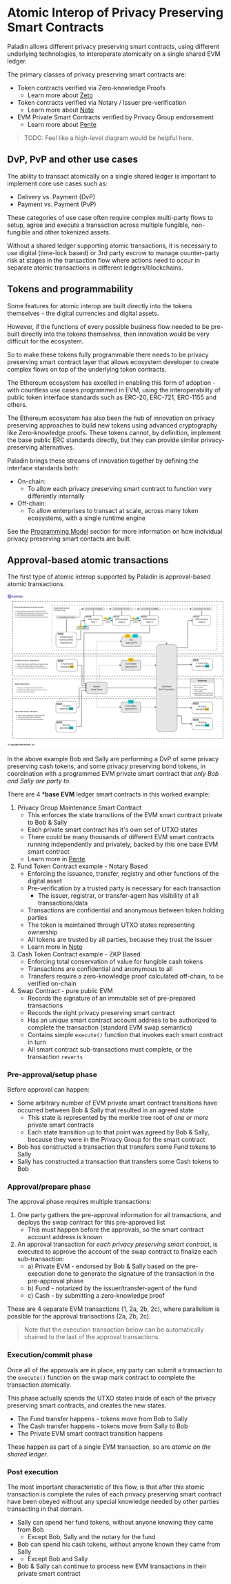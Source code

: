 # Atomic Interop of Privacy Preserving Smart Contracts

Paladin allows different privacy preserving smart contracts, using different underlying technologies, to interoperate atomically on a single shared EVM ledger.

The primary classes of privacy preserving smart contracts are:

- Token contracts verified via Zero-knowledge Proofs
   - Learn more about [Zeto](./zeto.md)
- Token contracts verified via Notary / Issuer pre-verification
   - Learn more about [Noto](./noto.md)
- EVM Private Smart Contracts verified by Privacy Group endorsement
   - Learn more about [Pente](./pente.md)

> TODO: Feel like a high-level diagram would be helpful here.

## DvP, PvP and other use cases

The ability to transact atomically on a single shared ledger is important to implement core use cases such as:
- Delivery vs. Payment (DvP)
- Payment vs. Payment (PvP)

These categories of use case often require complex multi-party flows to setup, agree and execute a transaction across multiple fungible, non-fungible and other tokenized assets.

Without a shared ledger supporting atomic transactions, it is necessary to use digital (time-lock based) or 3rd party escrow to manage counter-party risk at stages in the transaction flow where actions need to occur in separate atomic transactions in different ledgers/blockchains.

## Tokens and programmability

Some features for atomic interop are built directly into the tokens themselves - the digital currencies and digital assets.

However, if the functions of every possible business flow needed to be pre-built directly into the tokens themselves, then innovation would be very difficult for the ecosystem.

So to make these tokens fully programmable there needs to be privacy preserving smart contract layer that allows ecosystem developer to create complex flows on top of the underlying token contracts.

The Ethereum ecosystem has excelled in enabling this form of adoption - with countless use cases programmed in EVM, using the interoperability of public token interface standards such as ERC-20, ERC-721, ERC-1155 and others.

The Ethereum ecosystem has also been the hub of innovation on privacy preserving approaches to build new tokens using advanced cryptography like Zero-knowledge proofs. These tokens cannot, by definition, implement the base public ERC standards directly, but they can provide similar privacy-preserving alternatives.

Paladin brings these streams of innovation together by defining the interface standards both:
- On-chain:
   - To allow each privacy preserving smart contract to function very differently internally
- Off-chain:
   - To allow enterprises to transact at scale, across many token ecosystems, with a single runtime engine

See the [Programming Model](./programming_model.md) section for more information on how individual privacy preserving smart contacts are built.

## Approval-based atomic transactions

The first type of atomic interop supported by Paladin is approval-based atomic transactions.

![Approval-based atomic transaction flow](./diagrams/approval_based_atomic_tx.jpg)

In the above example Bob and Sally are performing a DvP of some privacy preserving cash tokens, and some privacy preserving bond tokens, in coordination with a programmed EVM private smart contract that _only Bob and Sally are party to_.

There are 4 ***base EVM** ledger smart contracts in this worked example:

1. Privacy Group Maintenance Smart Contract
   - This enforces the state transitions of the EVM smart contract private to Bob & Sally
   - Each private smart contract has it's own set of UTXO states
   - There could be many thousands of different EVM smart contracts running independently and privately, backed by this one base EVM smart contract
   - Learn more in [Pente](./pente.md)
2. Fund Token Contract example - Notary Based
   - Enforcing the issuance, transfer, registry and other functions of the digital asset
   - Pre-verification by a trusted party is necessary for each transaction
      - The issuer, registrar, or transfer-agent has visibility of all transactions/data
   - Transactions are confidential and anonymous between token holding parties
   - The token is maintained through UTXO states representing ownership
   - All tokens are trusted by all parties, because they trust the issuer
   - Learn more in [Noto](./noto.md)
3. Cash Token Contract example - ZKP Based
   - Enforcing total conservation of value for fungible cash tokens
   - Transactions are confidential and anonymous to all
   - Transfers require a zero-knowledge proof calculated off-chain, to be verified on-chain
4. Swap Contract - pure public EVM
   - Records the signature of an immutable set of pre-prepared transactions
   - Records the right privacy preserving smart contract
   - Has an unique smart contract account address to be authorized to complete the transaction (standard EVM swap semantics)
   - Contains simple `execute()` function that invokes each smart contract in turn
   - All smart contract sub-transactions must complete, or the transaction `reverts`

### Pre-approval/setup phase

Before approval can happen:

- Some arbitrary number of EVM private smart contract transitions have occurred between Bob & Sally that resulted in an agreed state
   - This state is represented by the merkle tree root of _one or more_ private smart contracts
   - Each state transition up to that point was agreed by Bob & Sally, because they were in the Privacy Group for the smart contract
- Bob has constructed a transaction that transfers some Fund tokens to Sally
- Sally has constructed a transaction that transfers some Cash tokens to Bob

### Approval/prepare phase

The approval phase requires multiple transactions:

1. One party gathers the pre-approval information for all transactions, and deploys the swap contract for this pre-approved list
    - This must happen before the approvals, so the smart contract account address is known
3. An approval transaction for _each privacy preserving smart contract_, is executed to approve the account of the swap contract to finalize each sub-transaction:
    - a) Private EVM - endorsed by Bob & Sally based on the pre-execution done to generate the signature of the transaction in the pre-approval phase
    - b) Fund - notarized by the issuer/transfer-agent of the fund
    - c) Cash - by submitting a zero-knowledge proof

These are 4 separate EVM transactions (1, 2a, 2b, 2c), where parallelism is possible for the approval transactions (2a, 2b, 2c).

> Note that the execution transaction below can be automatically chained to the last of the approval transactions.

### Execution/commit phase

Once all of the approvals are in place, any party can submit a transaction to the `execute()` function on the swap mark contract to complete the transaction atomically.

This phase actually spends the UTXO states inside of each of the privacy preserving smart contracts, and creates the new states.

- The Fund transfer happens - tokens move from Bob to Sally
- The Cash transfer happens - tokens move from Sally to Bob
- The Private EVM smart contract transition happens

These happen as part of a single EVM transaction, so are _atomic on the shared ledger_.

### Post execution

The most important characteristic of this flow, is that after this atomic transaction is complete the rules of each privacy preserving smart contract have been obeyed without any special knowledge needed by other parties transacting in that domain.

- Sally can spend her fund tokens, without anyone knowing they came from Bob
   - Except Bob, Sally and the notary for the fund
- Bob can spend his cash tokens, without anyone known they came from Sally
-    - Except Bob and Sally
- Bob & Sally can continue to process new EVM transactions in their private smart contract
